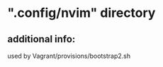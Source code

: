 ".config/nvim" directory
========================

additional info:
----------------

used by Vagrant/provisions/bootstrap2.sh
